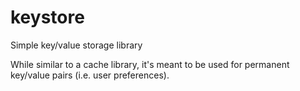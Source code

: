 # keystore
Simple key/value storage library

While similar to a cache library, it's meant to be used for permanent key/value pairs (i.e. user preferences).
